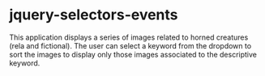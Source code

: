 # jquery-selectors-events

This application displays a series of images related to horned creatures (rela and fictional). The user can select a keyword from the dropdown to sort the images to display only those images associated to the descriptive keyword. 
